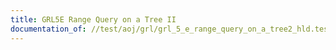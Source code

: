 ```yaml
---
title: GRL5E Range Query on a Tree II
documentation_of: //test/aoj/grl/grl_5_e_range_query_on_a_tree2_hld.test.py
---
```


